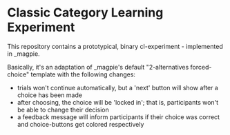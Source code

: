 # Classic Category Learning Experiment

This repository contains a prototypical, binary cl-experiment - implemented in _magpie.

Basically, it's an adaptation of _magpie's default "2-alternatives forced-choice" template with the following changes:

- trials won't continue automatically, but a 'next' button will show after a choice has been made
- after choosing, the choice will be 'locked in'; that is, participants won't be able to change their decision
- a feedback message will inform participants if their choice was correct and choice-buttons get colored respectively

